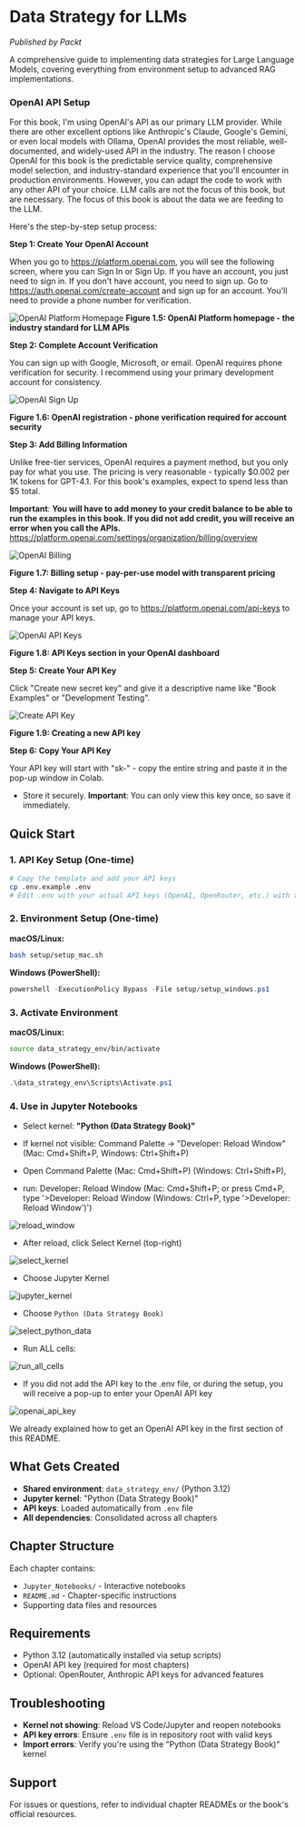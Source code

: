 # Data Strategy for LLMs
*Published by Packt*

A comprehensive guide to implementing data strategies for Large Language Models, covering everything from environment setup to advanced RAG implementations.

### OpenAI API Setup

For this book, I'm using OpenAI's API as our primary LLM provider. While there are other excellent options like Anthropic's Claude, Google's Gemini, or even local models with Ollama, OpenAI provides the most reliable, well-documented, and widely-used API in the industry. The reason I choose OpenAI for this book is the predictable service quality, comprehensive model selection, and industry-standard experience that you'll encounter in production environments. However, you can adapt the code to work with any other API of your choice. LLM calls are not the focus of this book, but are necessary. The focus of this book is about the data we are feeding to the LLM.

Here's the step-by-step setup process:

**Step 1: Create Your OpenAI Account**

When you go to https://platform.openai.com, you will see the following screen, where you can Sign In or Sign Up. If you have an account, you just need to sign in. If you don't have account, you need to sign up. Go to https://auth.openai.com/create-account and sign up for an account. You'll need to provide a phone number for verification.

![OpenAI Platform Homepage](chapter_01/images/OpenAI_Platform_Home_Page.png)
**Figure 1.5: OpenAI Platform homepage - the industry standard for LLM APIs**

**Step 2: Complete Account Verification**

You can sign up with Google, Microsoft, or email. OpenAI requires phone verification for security. I recommend using your primary development account for consistency.

![OpenAI Sign Up](chapter_01/images/OpenAI_Signup_page.png)

**Figure 1.6: OpenAI registration - phone verification required for account security**

**Step 3: Add Billing Information**

Unlike free-tier services, OpenAI requires a payment method, but you only pay for what you use. The pricing is very reasonable - typically $0.002 per 1K tokens for GPT-4.1. For this book's examples, expect to spend less than $5 total. 

**Important**: **You will have to add money to your credit balance to be able to run the examples in this book. If you did not add credit, you will receive an error when you call the APIs.** 
https://platform.openai.com/settings/organization/billing/overview 

![OpenAI Billing](chapter_01/images/OpenAI_Billing.png)

**Figure 1.7: Billing setup - pay-per-use model with transparent pricing**

**Step 4: Navigate to API Keys**

Once your account is set up, go to https://platform.openai.com/api-keys to manage your API keys.

![OpenAI API Keys](chapter_01/images/OpenAI_API_Keys.png)

**Figure 1.8: API Keys section in your OpenAI dashboard**

**Step 5: Create Your API Key**

Click "Create new secret key" and give it a descriptive name like "Book Examples" or "Development Testing". 

![Create API Key](chapter_01/images/create_api_key.png)

**Figure 1.9: Creating a new API key**

**Step 6: Copy Your API Key**

Your API key will start with "sk-" - copy the entire string and paste it in the pop-up window in Colab.

- Store it securely. **Important**: You can only view this key once, so save it immediately.

## Quick Start

### 1. API Key Setup (One-time)
```bash
# Copy the template and add your API keys
cp .env.example .env
# Edit .env with your actual API keys (OpenAI, OpenRouter, etc.) with the APIkey you created in the previous step.
```

### 2. Environment Setup (One-time)
**macOS/Linux:**
```bash
bash setup/setup_mac.sh
```

**Windows (PowerShell):**
```powershell
powershell -ExecutionPolicy Bypass -File setup/setup_windows.ps1
```

### 3. Activate Environment
**macOS/Linux:**
```bash
source data_strategy_env/bin/activate
```

**Windows (PowerShell):**
```powershell
.\data_strategy_env\Scripts\Activate.ps1
```

### 4. Use in Jupyter Notebooks
- Select kernel: **"Python (Data Strategy Book)"**
- If kernel not visible: Command Palette → "Developer: Reload Window" (Mac: Cmd+Shift+P, Windows: Ctrl+Shift+P)

- Open Command Palette (Mac: Cmd+Shift+P) (Windows: Ctrl+Shift+P), 
- run: Developer: Reload Window (Mac: Cmd+Shift+P; or press Cmd+P, type '>Developer: Reload Window (Windows: Ctrl+P, type '>Developer: Reload Window')')

![reload_window](chapter_01/images/reload_window.png)

- After reload, click Select Kernel (top-right)

![select_kernel](chapter_01/images/select_kernel.png)

- Choose Jupyter Kernel

![jupyter_kernel](chapter_01/images/jupyter_kernel.png)

- Choose `Python (Data Strategy Book)`

![select_python_data](chapter_01/images/select_python_data.png)

- Run ALL cells:

![run_all_cells](chapter_01/images/run_all.png)

- If you did not add the API key to the .env file, or during the setup, you will receive a pop-up to enter your OpenAI API key

![openai_api_key](chapter_01/images/api_key.png)

We already explained how to get an OpenAI API key in the first section of this README.

## What Gets Created
- **Shared environment**: `data_strategy_env/` (Python 3.12)
- **Jupyter kernel**: "Python (Data Strategy Book)"
- **API keys**: Loaded automatically from `.env` file
- **All dependencies**: Consolidated across all chapters

## Chapter Structure
Each chapter contains:
- `Jupyter_Notebooks/` - Interactive notebooks
- `README.md` - Chapter-specific instructions
- Supporting data files and resources

## Requirements
- Python 3.12 (automatically installed via setup scripts)
- OpenAI API key (required for most chapters)
- Optional: OpenRouter, Anthropic API keys for advanced features

## Troubleshooting
- **Kernel not showing**: Reload VS Code/Jupyter and reopen notebooks
- **API key errors**: Ensure `.env` file is in repository root with valid keys
- **Import errors**: Verify you're using the "Python (Data Strategy Book)" kernel

## Support
For issues or questions, refer to individual chapter READMEs or the book's official resources.
